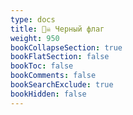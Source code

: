 ```yaml
---
type: docs
title: 🏴‍☠️ Черный флаг
weight: 950
bookCollapseSection: true
bookFlatSection: false
bookToc: false
bookComments: false
bookSearchExclude: true
bookHidden: false
---
```

